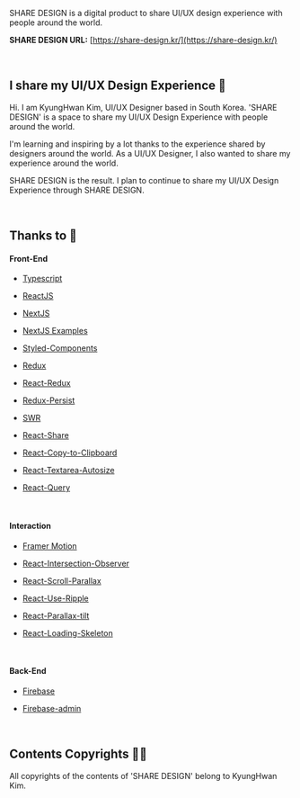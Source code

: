SHARE DESIGN is a digital product to share UI/UX design experience with people around the world.

**SHARE DESIGN URL:**
[https://share-design.kr/](https://share-design.kr/)

<br/>

## I share my UI/UX Design Experience 🙌

Hi. I am KyungHwan Kim, UI/UX Designer based in South Korea. 'SHARE DESIGN' is a space to share my UI/UX Design Experience with people around the world.

I'm learning and inspiring by a lot thanks to the experience shared by designers around the world. As a UI/UX Designer, I also wanted to share my experience around the world.

SHARE DESIGN is the result. I plan to continue to share my UI/UX Design Experience through SHARE DESIGN.

<br/>

## Thanks to 🙏

#### Front-End

- [Typescript](https://www.typescriptlang.org/)

- [ReactJS](https://reactjs.org/)

- [NextJS](https://nextjs.org/)

- [NextJS Examples](https://github.com/vercel/next.js/tree/canary/examples)

- [Styled-Components](https://github.com/styled-components/styled-components)

- [Redux](https://github.com/reduxjs/redux)

- [React-Redux](https://github.com/reduxjs/react-redux)

- [Redux-Persist](https://github.com/rt2zz/redux-persist)

- [SWR](https://github.com/vercel/swr)

- [React-Share](https://github.com/nygardk/react-share)

- [React-Copy-to-Clipboard](https://github.com/nkbt/react-copy-to-clipboard)

- [React-Textarea-Autosize](https://github.com/Andarist/react-textarea-autosize)

- [React-Query](https://github.com/tannerlinsley/react-query)

<br/>

#### Interaction

- [Framer Motion](https://github.com/framer/motion)

- [React-Intersection-Observer](https://github.com/thebuilder/react-intersection-observer)

- [React-Scroll-Parallax](https://github.com/jscottsmith/react-scroll-parallax)

- [React-Use-Ripple](https://www.npmjs.com/package/react-use-ripple)

- [React-Parallax-tilt](https://github.com/mkosir/react-parallax-tilt)

- [React-Loading-Skeleton](https://github.com/dvtng/react-loading-skeleton)

<br/>

#### Back-End

- [Firebase](https://github.com/firebase/firebase-js-sdk)

- [Firebase-admin](https://github.com/firebase/firebase-admin-node)

<br/>

## Contents Copyrights 👨‍⚖️

All copyrights of the contents of 'SHARE DESIGN' belong to KyungHwan Kim.
